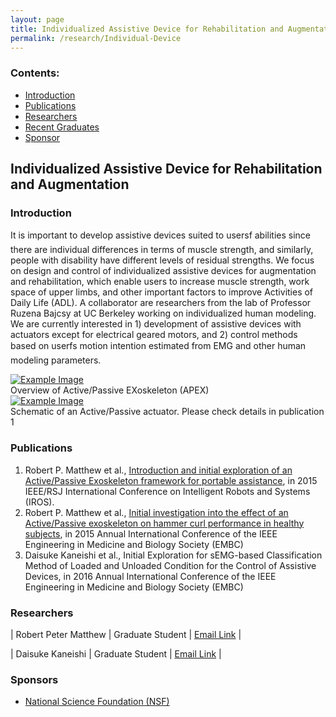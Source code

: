 ```yaml
---
layout: page
title: Individualized Assistive Device for Rehabilitation and Augmentation
permalink: /research/Individual-Device
---
```


### Contents:

* [Introduction](#id1)
* [Publications](#id2)
* [Researchers](#id3)
* [Recent Graduates](#id4)
* [Sponsor](#id5)

<!-- Title your work here -->

## Individualized Assistive Device for Rehabilitation and Augmentation


<!-- Add your own introduction here -->

### <a name="id1"></a>Introduction

It is important to develop assistive devices suited to usersf abilities since there are individual differences in terms of muscle strength, and similarly, people with disability have different levels of residual strengths. We focus on design and control of individualized assistive devices for augmentation and rehabilitation, which enable users to increase muscle strength, work space of upper limbs, and other important factors to improve Activities of Daily Life (ADL). A collaborator are researchers from the lab of Professor Ruzena Bajcsy at UC Berkeley working on individualized human modeling. We are currently interested in 1) development of assistive devices with actuators except for electrical geared motors, and 2) control methods based on userfs motion intention estimated from EMG and other human modeling parameters.

<!-- just change profile-placeholder.gif with an image of your choice. Don't forget to send the webmaster your picture as well. Be sure to fill out the data-title and title field of this tag -->

<div class="col-md-6">
<a href="{{ site.baseurl }}/assets/images/APEX.gif" data-lightbox="profile-placeholder" data-title="Example Image">
  <img src="{{ site.baseurl }}/assets/images/research/APEX.gif" title="Example Image">
</a>
<div class="image-caption">Overview of Active/Passive EXoskeleton (APEX)</div>
</div>

<div class="col-md-6">
<a href="{{ site.baseurl }}/assets/images/mechanism.gif" data-lightbox="profile-placeholder" data-title="Example Image">
  <img src="{{ site.baseurl }}/assets/images/research/mechanism.png" title="Example Image">
</a>
<div class="image-caption">Schematic of an Active/Passive actuator. Please check details in publication 1</div>
</div>



<!-- If you have any related work, then you can add them here. Be sure that you use this same template file to create those pages as well -->

### <a name="id2"></a>Publications

1. Robert P. Matthew et al., [Introduction and initial exploration of an Active/Passive Exoskeleton framework for portable assistance](http://ieeexplore.ieee.org/xpls/abs_all.jsp?arnumber=7354133&tag=1), in 2015 IEEE/RSJ International Conference on Intelligent Robots and Systems (IROS).
2. Robert P. Matthew et al., [Initial investigation into the effect of an Active/Passive exoskeleton on hammer curl performance in healthy subjects](http://ieeexplore.ieee.org/xpls/abs_all.jsp?arnumber=7319173), in 2015 Annual International Conference of the IEEE Engineering in Medicine and Biology Society (EMBC)
3. Daisuke Kaneishi et al., Initial Exploration for sEMG-based Classification Method of
Loaded and Unloaded Condition for the Control of Assistive Devices, in 2016 Annual International Conference of the IEEE Engineering in Medicine and Biology Society (EMBC)


<!-- If you have researchers you want to list here, then fill out their name and title etc -->

### <a name="id3"></a>Researchers

| Robert Peter Matthew | Graduate Student | [Email Link](tpwt@eecs.berkeley.edu) |

| Daisuke Kaneishi | Graduate Student | [Email Link](kaneishi@berkeley.edu) |


<!-- If you have any sponsors, you can just list them here -->

### <a name="id4"></a>Sponsors

* [National Science Foundation (NSF)](http://www.nsf.gov/)
